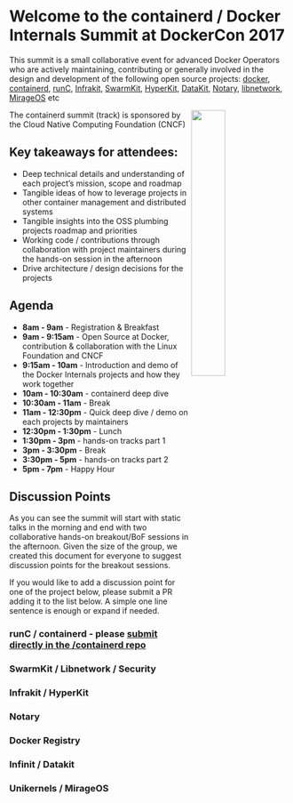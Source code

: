 # Welcome to the containerd / Docker Internals Summit at DockerCon 2017

This summit is a small collaborative event for advanced Docker Operators who are actively maintaining, contributing or generally involved in the design and development of the following open source projects: [docker](https://github.com/docker/docker), [containerd](https://github.com/containerd), [runC](https://github.com/opencontainers/runc), [Infrakit](https://github.com/docker/infrakit), [SwarmKit](https://github.com/docker/swarmkit), [HyperKit](https://github.com/docker/hyperkit), [DataKit](https://github.com/docker/datakit), [Notary](https://github.com/docker/notary), [libnetwork](https://github.com/docker/libnetwork), [MirageOS](https://github.com/mirage/mirage) etc

<img align="right"  width="35%" height="35%" src="http://2017.dockercon.com/wp-content/uploads/sites/3/2017/03/logo_cncf.png">
The containerd summit (track) is sponsored by the Cloud Native Computing Foundation (CNCF)

## Key takeaways for attendees:

- Deep technical details and understanding of each project’s mission, scope and roadmap
- Tangible ideas of how to leverage projects in other container management and distributed systems	   
- Tangible insights into the OSS plumbing projects roadmap and priorities
- Working code / contributions through collaboration with project maintainers during the hands-on session in the afternoon
- Drive architecture / design decisions for the projects

## Agenda

- **8am - 9am** - Registration & Breakfast
- **9am - 9:15am** - Open Source at Docker, contribution & collaboration with the Linux Foundation and CNCF 
- **9:15am - 10am** - Introduction and demo of the Docker Internals projects and how they work together
- **10am - 10:30am** - containerd deep dive 
- **10:30am - 11am** - Break
- **11am - 12:30pm** - Quick deep dive / demo on each projects by maintainers
- **12:30pm - 1:30pm** - Lunch
- **1:30pm - 3pm** - hands-on tracks part 1
- **3pm - 3:30pm** - Break
- **3:30pm - 5pm** - hands-on tracks part 2
- **5pm - 7pm** - Happy Hour 

## Discussion Points

As you can see the summit will start with static talks in the morning and end with two collaborative hands-on breakout/BoF sessions in the afternoon. Given the size of the group, we created this document for everyone to suggest discussion points for the breakout sessions.

If you would like to add a discussion point for one of the project below, please submit a PR adding it to the list below. A simple one line sentence is enough or expand if needed.

### runC / containerd - please [submit directly in the /containerd repo](https://github.com/containerd/containerd/blob/master/docs/dockercon-summit.md)
### SwarmKit / Libnetwork / Security
### Infrakit / HyperKit  
### Notary 
### Docker Registry 
### Infinit / Datakit
### Unikernels / MirageOS 
